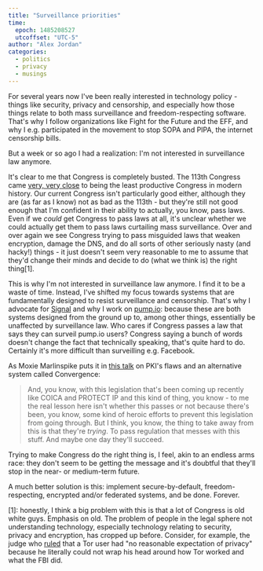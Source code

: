```yaml
---
title: "Surveillance priorities"
time:
  epoch: 1485208527
  utcoffset: "UTC-5"
author: "Alex Jordan"
categories:
  - politics
  - privacy
  - musings
---
```


For several years now I've been really interested in technology policy - things like security, privacy and censorship, and especially how those things relate to both mass surveillance and freedom-respecting software. That's why I follow organizations like Fight for the Future and the EFF, and why I e.g. participated in the movement to stop SOPA and PIPA, the internet censorship bills.

But a week or so ago I had a realization: I'm not interested in surveillance law anymore.

It's clear to me that Congress is completely busted. The 113th Congress came [very, very close][productive] to being the least productive Congress in modern history. Our current Congress isn't particularly good either, although they are (as far as I know) not as bad as the 113th - but they're still not good enough that I'm confident in their ability to actually, you know, pass laws. Even if we _could_ get Congress to pass laws at all, it's unclear whether we could actually get them to pass laws curtailing mass surveillance. Over and over again we see Congress trying to pass misguided laws that weaken encryption, damage the DNS, and do all sorts of other seriously nasty (and hacky!) things - it just doesn't seem very reasonable to me to assume that they'd change their minds and decide to do (what we think is) the right thing\[1].

This is why I'm not interested in surveillance law anymore. I find it to be a waste of time. Instead, I've shifted my focus towards systems that are fundamentally designed to resist surveillance and censorship. That's why I advocate for [Signal][] and why I work on [pump.io][]: because these are both systems designed from the ground up to, among other things, essentially be unaffected by surveillance law. Who cares if Congress passes a law that says they can surveil pump.io users? Congress saying a bunch of words doesn't change the fact that technically speaking, that's quite hard to do. Certainly it's more difficult than surveilling e.g. Facebook.

As Moxie Marlinspike puts it in [this talk][moxie] on PKI's flaws and an alternative system called Convergence:

> And, you know, with this legislation that's been coming up recently like COICA and PROTECT IP and this kind of thing, you know - to me the real lesson here isn't whether this passes or not because there's been, you know, some kind of heroic efforts to prevent this legislation from going through. But I think, you know, the thing to take away from this is that they're _trying_. To pass regulation that messes with this stuff. And maybe one day they'll succeed.

Trying to make Congress do the right thing is, I feel, akin to an endless arms race: they don't seem to be getting the message and it's doubtful that they'll stop in the near- or medium-term future.

A much better solution is this: implement secure-by-default, freedom-respecting, encrypted and/or federated systems, and be done. Forever.

 \[1]: honestly, I think a big problem with this is that a lot of Congress is old white guys. Emphasis on old. The problem of people in the legal sphere not understanding technology, especially technology relating to security, privacy and encryption, has cropped up before. Consider, for example, the judge who [ruled][] that a Tor user had "no reasonable expectation of privacy" because he literally could not wrap his head around how Tor worked and what the FBI did.

 [productive]: http://www.pewresearch.org/fact-tank/2014/12/29/in-late-spurt-of-activity-congress-avoids-least-productive-title/
 [moxie]: https://youtu.be/xIiklPyS8MU?t=33m54s
 [ruled]: https://nakedsecurity.sophos.com/2016/07/01/judge-decides-we-dont-have-any-right-to-privacy/
 [Signal]: https://whispersystems.org/
 [pump.io]: http://pump.ioe
